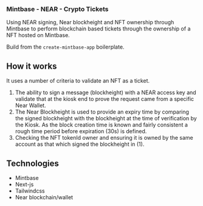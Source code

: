 ### Mintbase - NEAR - Crypto Tickets

Using NEAR signing, Near blockheight and NFT ownership through Mintbase to perform blockchain based tickets through the ownership of a NFT hosted on Mintbase.

Build from the `create-mintbase-app` boilerplate.

## How it works

It uses a number of criteria to validate an NFT as a ticket.

1. The ability to sign a message (blockheight) with a NEAR access key and validate that at the kiosk end to prove the request came from a specific Near Wallet.
2. The Near Blockheight is used to provide an expiry time by comparing the signed blockheight with the blockheight at the time of verification by the Kiosk. As the block creation time is known and fairly consistent a rough time period before expiration (30s) is defined.
3. Checking the NFT tokenId owner and ensuring it is owned by the same account as that which signed the blockheight in (1).

## Technologies

- Mintbase
- Next-js
- Tailwindcss
- Near blockchain/wallet
